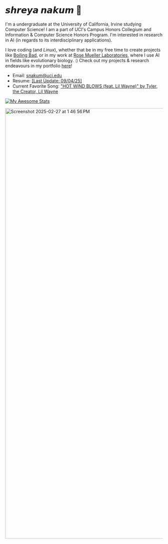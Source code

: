# 𝙨𝙝𝙧𝙚𝙮𝙖 𝙣𝙖𝙠𝙪𝙢 🌌
I'm a undergraduate at the University of California, Irvine studying Computer Science! I am a part of UCI's Campus Honors Collegium and Information & Computer Science Honors Program. I'm interested in research in AI (in regards to its interdisciplinary applications).

I love coding (and _Linux_), whether that be in my free time to create projects like [Boiling Bad](https://sn82978.github.io/BOILING-BAD/), or in my work at [Rose Mueller Laboratories](https://rosemuellerlabs.bio.uci.edu/), where I use AI in fields like evolutionary biology.
:)
Check out my projects & research endeavours in my portfolio [here](https://sn82978.github.io/)!

- Email: [snakum@uci.edu](mailto:snakum@uci.edu)
- Resume: [[Last Update: 09/04/25]](https://www.overleaf.com/read/xybzcsttbhfw#5b2f24)
- Current Favorite Song: ["HOT WIND BLOWS (feat. Lil Wayne)" by Tyler, the Creator, Lil Wayne](https://open.spotify.com/track/3JJL91ilRV6fXhKqu0FGXs?si=821103cf3f584edf)

[![My Awesome Stats](https://awesome-github-stats.azurewebsites.net/user-stats/sn82978?cardType=octocat&theme=github-dark&preferLogin=true)](https://git.io/awesome-stats-card)

<img width="1375" alt="Screenshot 2025-02-27 at 1 46 56 PM" src="https://github.com/user-attachments/assets/8a994977-7a53-478f-a61a-67f68a516e99" />

